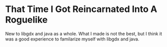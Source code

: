 # That Time I Got Reincarnated Into A Roguelike
New to libgdx and java as a whole. What I made is not the best, but I think it was a good experience to familarize myself with libgdx and java.
